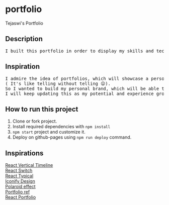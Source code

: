 # portfolio
Tejaswi's Portfolio

## Description
<pre>
I built this portfolio in order to display my skills and technologies I have experience in. 
</pre>

## Inspiration
<pre>
I admire the idea of portfolios, which will showcase a persons skills
( It's like telling without telling 😛).
So I wanted to build my personal brand, which will be able to inform viewers of my work.
I will keep updating this as my potential and experience grow.😌
</pre>
## How to run this project

1. Clone or fork project.
2. Install required dependencies with `npm install`
3. `npm start` project and customize it.
4. Deploy on github-pages using `npm run deploy` command.

## Inspirations

<a href="https://github.com/stephane-monnot/react-vertical-timeline">React Vertical Timeline</a> <br/>
<a href="https://github.com/markusenglund/react-switch">React Switch</a> <br/>
<a href="https://github.com/catalinmiron/react-typical">React Typical</a> <br/>
<a href="https://iconify.design/icon-sets/?query=angular">Iconify Design</a> <br/>
<a href="https://www.w3docs.com/snippets/css/how-to-create-polaroid-image-with-css.html#">Polaroid effect</a> <br/>
<a href="https://github.com/ManigandanKrishnakumar/portfolio">Portfolio ref</a><br/>
<a href="https://github.com/Dorota1997/react-frontend-dev-portfolio">React Portfolio</a>
